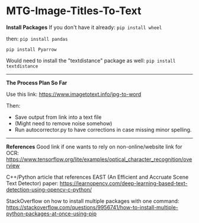 # MTG-Image-Titles-To-Text

**Install Packages**
If you don't have it already:
`pip install wheel`

then:
`pip install pandas`

`pip install Pyarrow`

Would need to install the "textdistance" package as well:
`pip install textdistance`

------------------------------------

**The Process Plan So Far**

Use this link: https://www.imagetotext.info/jpg-to-word

Then:
- Save output from link into a text file
- (Might need to remove noise somehow)
- Run autocorrector.py to have corrections in case missing minor spelling.

------------------------------------

**References**
Good link if one wants to rely on non-online/website link for OCR: https://www.tensorflow.org/lite/examples/optical_character_recognition/overview

C++/Python article that references EAST (An Efficient and Accruate Scene Text Detector) paper:
https://learnopencv.com/deep-learning-based-text-detection-using-opencv-c-python/

StackOverflow on how to install multiple packages with one command: https://stackoverflow.com/questions/9956741/how-to-install-multiple-python-packages-at-once-using-pip


